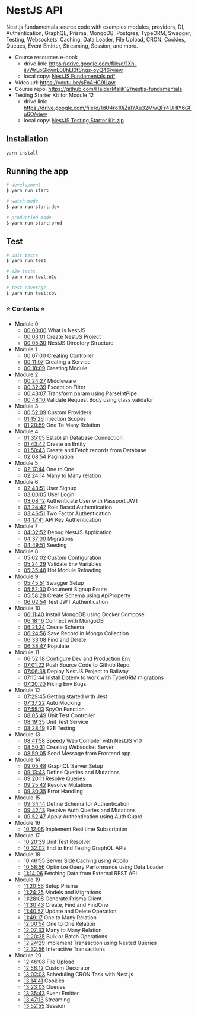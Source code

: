 # NestJS API

Nest.js fundamentals source code with examples modules, providers, DI, Authentication, GraphQL, Prisma, MongoDB, Postgres, TypeORM, Swagger, Testing, Websockets, Caching, Data Loader, File Upload, CRON, Cookies, Queues, Event Emitter, Streaming, Session, and more.

- Course resources e-book
  - drive link: <https://drive.google.com/file/d/1Xh-iivWrLpGkwnE08hLI3fSnqs-oyQ46/view>
  - local copy: [NestJS Fundamentals.pdf](./files/Nestjs%20Course%20Manual%20Haider%20Malik.pdf)
- Video url: <https://youtu.be/sFnAHC9lLaw>
- Course repo: <https://github.com/HaiderMalik12/nestjs-fundamentals>
- Testing Starter Kit for Module 12
  - drive link: <https://drive.google.com/file/d/1dU4ro10jZaIYAu32MwQFr4UHlY6GFu6O/view>
  - local copy: [NestJS Testing Starter Kit.zip](./files/testing-starter-kit-for-module-12.zip)

## Installation

```bash
yarn install
```

## Running the app

```bash
# development
$ yarn run start

# watch mode
$ yarn run start:dev

# production mode
$ yarn run start:prod
```

## Test

```bash
# unit tests
$ yarn run test

# e2e tests
$ yarn run test:e2e

# test coverage
$ yarn run test:cov
```

### ⭐️ Contents ⭐️

- Module 0
  - [00:00:00](https://youtu.be/sFnAHC9lLaw?t=0) What is NestJS
  - [00:03:01](https://youtu.be/sFnAHC9lLaw?t=181) Create NestJS Project
  - [00:05:30](https://youtu.be/sFnAHC9lLaw?t=330) NestJS Directory Structure
- Module 1
  - [00:07:00](https://youtu.be/sFnAHC9lLaw?t=420) Creating Controller
  - [00:11:07](https://youtu.be/sFnAHC9lLaw?t=667) Creating a Service
  - [00:18:09](https://youtu.be/sFnAHC9lLaw?t=1089) Creating Module
- Module 2
  - [00:24:27](https://youtu.be/sFnAHC9lLaw?t=1467) Middleware
  - [00:32:39](https://youtu.be/sFnAHC9lLaw?t=1959) Exception Filter
  - [00:43:07](https://youtu.be/sFnAHC9lLaw?t=2587) Transform param using ParseIntPipe
  - [00:48:10](https://youtu.be/sFnAHC9lLaw?t=2890) Validate Request Body using class validator
- Module 3
  - [00:52:09](https://youtu.be/sFnAHC9lLaw?t=3129) Custom Providers
  - [01:15:26](https://youtu.be/sFnAHC9lLaw?t=4526) Injection Scopes
  - [01:20:59](https://youtu.be/sFnAHC9lLaw?t=4859) One To Many Relation
- Module 4
  - [01:35:05](https://youtu.be/sFnAHC9lLaw?t=5705) Establish Database Connection
  - [01:43:42](https://youtu.be/sFnAHC9lLaw?t=6222) Create an Entity
  - [01:50:43](https://youtu.be/sFnAHC9lLaw?t=6643) Create and Fetch records from Database
  - [02:08:54](https://youtu.be/sFnAHC9lLaw?t=7734) Pagination
- Module 5
  - [02:17:44](https://youtu.be/sFnAHC9lLaw?t=8264) One to One
  - [02:24:14](https://youtu.be/sFnAHC9lLaw?t=8654) Many to Many relation
- Module 6
  - [02:43:51](https://youtu.be/sFnAHC9lLaw?t=9831) User Signup
  - [03:00:05](https://youtu.be/sFnAHC9lLaw?t=10805) User Login
  - [03:08:12](https://youtu.be/sFnAHC9lLaw?t=11492) Authenticate User with Passport JWT
  - [03:24:42](https://youtu.be/sFnAHC9lLaw?t=11882) Role Based Authentication
  - [03:46:51](https://youtu.be/sFnAHC9lLaw?t=13611) Two Factor Authentication
  - [04:17:41](https://youtu.be/sFnAHC9lLaw?t=15461) API Key Authentication
- Module 7
  - [04:32:52](https://youtu.be/sFnAHC9lLaw?t=15572) Debug NestJS Application
  - [04:37:00](https://youtu.be/sFnAHC9lLaw?t=15720) Migrations
  - [04:49:51](https://youtu.be/sFnAHC9lLaw?t=16791) Seeding
- Module 8
  - [05:02:02](https://youtu.be/sFnAHC9lLaw?t=18122) Custom Configuration
  - [05:24:29](https://youtu.be/sFnAHC9lLaw?t=19469) Validate Env Variables
  - [05:35:48](https://youtu.be/sFnAHC9lLaw?t=20148) Hot Module Reloading
- Module 9
  - [05:45:51](https://youtu.be/sFnAHC9lLaw?t=20751) Swagger Setup
  - [05:52:30](https://youtu.be/sFnAHC9lLaw?t=21150) Document Signup Route
  - [05:58:28](https://youtu.be/sFnAHC9lLaw?t=21408) Create Schema using ApiProperty
  - [06:02:54](https://youtu.be/sFnAHC9lLaw?t=21774) Test JWT Authentication
- Module 10
  - [06:11:40](https://youtu.be/sFnAHC9lLaw?t=22300) Install MongoDB using Docker Compose
  - [06:18:16](https://youtu.be/sFnAHC9lLaw?t=22696) Connect with MongoDB
  - [06:21:24](https://youtu.be/sFnAHC9lLaw?t=22884) Create Schema
  - [06:24:56](https://youtu.be/sFnAHC9lLaw?t=22996) Save Record in Mongo Collection
  - [06:33:08](https://youtu.be/sFnAHC9lLaw?t=23828) Find and Delete
  - [06:38:47](https://youtu.be/sFnAHC9lLaw?t=23927) Populate
- Module 11
  - [06:52:18](https://youtu.be/sFnAHC9lLaw?t=24738) Configure Dev and Production Env
  - [07:01:22](https://youtu.be/sFnAHC9lLaw?t=25282) Push Source Code to Github Repo
  - [07:06:38](https://youtu.be/sFnAHC9lLaw?t=25698) Deploy NestJS Project to Railway
  - [07:15:44](https://youtu.be/sFnAHC9lLaw?t=26144) Install Dotenv to work with TypeORM migrations
  - [07:20:20](https://youtu.be/sFnAHC9lLaw?t=26420) Fixing Env Bugs
- Module 12
  - [07:29:45](https://youtu.be/sFnAHC9lLaw?t=26665) Getting started with Jest
  - [07:37:22](https://youtu.be/sFnAHC9lLaw?t=27442) Auto Mocking
  - [07:55:13](https://youtu.be/sFnAHC9lLaw?t=28513) SpyOn Function
  - [08:05:49](https://youtu.be/sFnAHC9lLaw?t=29169) Unit Test Controller
  - [08:19:35](https://youtu.be/sFnAHC9lLaw?t=29975) Unit Test Service
  - [08:28:19](https://youtu.be/sFnAHC9lLaw?t=30599) E2E Testing
- Module 13
  - [08:41:58](https://youtu.be/sFnAHC9lLaw?t=31318) Speedy Web Compiler with NestJS v10
  - [08:50:31](https://youtu.be/sFnAHC9lLaw?t=31851) Creating Websocket Server
  - [08:59:05](https://youtu.be/sFnAHC9lLaw?t=32325) Send Message from Frontend app
- Module 14
  - [09:05:48](https://youtu.be/sFnAHC9lLaw?t=32768) GraphQL Server Setup
  - [09:13:43](https://youtu.be/sFnAHC9lLaw?t=32823) Define Queries and Mutations
  - [09:20:11](https://youtu.be/sFnAHC9lLaw?t=33211) Resolve Queries
  - [09:25:42](https://youtu.be/sFnAHC9lLaw?t=33542) Resolve Mutations
  - [09:30:35](https://youtu.be/sFnAHC9lLaw?t=33935) Error Handling
- Module 15
  - [09:34:14](https://youtu.be/sFnAHC9lLaw?t=34154) Define Schema for Authentication
  - [09:42:13](https://youtu.be/sFnAHC9lLaw?t=34633) Resolve Auth Queries and Mutations
  - [09:52:47](https://youtu.be/sFnAHC9lLaw?t=35567) Apply Authentication using Auth Guard
- Module 16
  - [10:12:06](https://youtu.be/sFnAHC9lLaw?t=36726) Implement Real time Subscription
- Module 17
  - [10:20:39](https://youtu.be/sFnAHC9lLaw?t=37259) Unit Test Resolver
  - [10:32:02](https://youtu.be/sFnAHC9lLaw?t=37922) End to End Tesing GraphQL APIs
- Module 18
  - [10:46:55](https://youtu.be/sFnAHC9lLaw?t=39115) Server Side Caching using Apollo
  - [10:58:56](https://youtu.be/sFnAHC9lLaw?t=39576) Optimize Query Performance using Data Loader
  - [11:14:06](https://youtu.be/sFnAHC9lLaw?t=40446) Fetching Data from External REST API
- Module 19
  - [11:20:56](https://youtu.be/sFnAHC9lLaw?t=40816) Setup Prisma
  - [11:24:25](https://youtu.be/sFnAHC9lLaw?t=41065) Models and Migrations
  - [11:28:08](https://youtu.be/sFnAHC9lLaw?t=41248) Generate Prisma Client
  - [11:30:43](https://youtu.be/sFnAHC9lLaw?t=41383) Create, Find and FindOne
  - [11:40:57](https://youtu.be/sFnAHC9lLaw?t=42057) Update and Delete Operation
  - [11:49:17](https://youtu.be/sFnAHC9lLaw?t=42557) One to Many Relation
  - [12:00:54](https://youtu.be/sFnAHC9lLaw?t=43314) One to One Relation
  - [12:07:33](https://youtu.be/sFnAHC9lLaw?t=44253) Many to Many Relation
  - [12:20:35](https://youtu.be/sFnAHC9lLaw?t=44735) Bulk or Batch Operations
  - [12:24:29](https://youtu.be/sFnAHC9lLaw?t=45329) Implement Transaction using Nested Queries
  - [12:32:56](https://youtu.be/sFnAHC9lLaw?t=45876) Interactive Transactions
- Module 20
  - [12:46:08](https://youtu.be/sFnAHC9lLaw?t=46268) File Upload
  - [12:56:12](https://youtu.be/sFnAHC9lLaw?t=46972) Custom Decorator
  - [13:02:03](https://youtu.be/sFnAHC9lLaw?t=47523) Scheduling CRON Task with Nest.js
  - [13:14:41](https://youtu.be/sFnAHC9lLaw?t=48881) Cookies
  - [13:23:03](https://youtu.be/sFnAHC9lLaw?t=49683) Queues
  - [13:35:43](https://youtu.be/sFnAHC9lLaw?t=50143) Event Emitter
  - [13:47:13](https://youtu.be/sFnAHC9lLaw?t=50443) Streaming
  - [13:52:55](https://youtu.be/sFnAHC9lLaw?t=50675) Session
